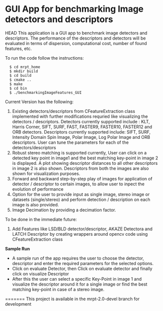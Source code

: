 # GUI App for benchmarking Image detectors and descriptors

 HEAD
This application is a GUI app to benchmark image detectors and descriptors. The performance of the descriptors and detectors will be evaluated in terms of dispersion, computational cost, number of found features, etc.

To run the code follow the instructions:

```
  $ cd mrpt_home
  $ mkdir build
  $ cd build
  $ cmake ..
  $ make 
  $ cd bin
  $ ./benchmarkingImageFeatures_GUI

```

Current Version has the following:

1. Existing detectors/descriptors from CFeatureExtraction class implemented with further modifications requried like visualizing the detectors / descriptors. Detectors currently supported include : KLT, Harris Corner, SIFT, SURF, FAST, FASTER9, FASTER10, FASTER12 and ORB detectors. Descriptors currently supported include: SIFT, SURF, Intensity Domain Spin Image, Polar Image, Log Polar Image and ORB descriptors. User can tune the parameters for each of the detectors/descriptors
2. Robust stereo matching is supported currently, User can click on a detected key point in image1 and the best matching key-point in image 2 is displayed. A plot showing descriptor distances to all other descriptors in image 2 is also shown. Descriptors from both the images are also shown for visualization purposes. 
3. Forward and backward step-by-step play of images for application of detector / descriptor to certain images, to allow user to inpect the evolution of performance
4. Option for the user to provide input as single image, stereo image or datasets (single/stereo) and perform detection / description on each image is also provided.
5. Image Decimation by providing a decimation factor.

To be done in the immediate future:
1. Add Features like LSD/BLD detector/descriptor, AKAZE Detectora and LATCH Descriptor by creating wrappers around opencv code using CFeatureExtraction class

**Sample Run**
- A sample run of the app requires the user to choose the detector, descriptor and enter the required parameters for the selected options.
- Click on evaluate Detector, then Click on evaluate detector and finally click on visualize Descriptor
- After this the user can select a specific Key-Point in image 1 and visualize the descriptor around it for a single image or find the best matching key-point in case of a stereo image.

=======
This project is available in the mrpt-2.0-devel branch for development


